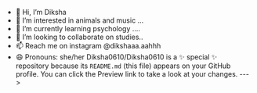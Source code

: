 - 👋 Hi, I’m Diksha
- 👀 I’m interested in animals and music ...
- 🌱 I’m currently learning psychology ....
- 💞️ I’m looking to collaborate on studies..
- 📫 Reach me on instagram @dikshaaa.aahhh 
- 😄 Pronouns: she/her
Diksha0610/Diksha0610 is a ✨ special ✨ repository because its `README.md` (this file) appears on your GitHub profile.
You can click the Preview link to take a look at your changes.
--->

